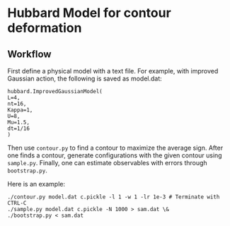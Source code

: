 # Hubbard Model for contour deformation


## Workflow

First define a physical model with a text file. For example, with improved Gaussian action, the following is saved as model.dat:
```
hubbard.ImprovedGaussianModel(
L=4,
nt=16,
Kappa=1,
U=8,
Mu=1.5,
dt=1/16
)
```

Then use `contour.py` to find a contour to maximize the average sign. After one finds a contour, generate configurations with the given contour using `sample.py`. Finally, one can estimate observables with errors through `bootstrap.py`.

Here is an example:
```
./contour.py model.dat c.pickle -l 1 -w 1 -lr 1e-3 # Terminate with CTRL-C
./sample.py model.dat c.pickle -N 1000 > sam.dat \&
./bootstrap.py < sam.dat
```